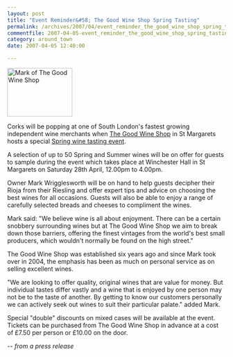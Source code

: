 ```yaml
---
layout: post
title: "Event Reminder&#58; The Good Wine Shop Spring Tasting"
permalink: /archives/2007/04/event_reminder_the_good_wine_shop_spring_tasting.html
commentfile: 2007-04-05-event_reminder_the_good_wine_shop_spring_tasting
category: around_town
date: 2007-04-05 12:40:00

---
```


<img src="/assets/images/2007/mark_good_wine_thumb.jpg" width="150" height="112" alt="Mark of The Good Wine Shop" class="photo right" />

Corks will be popping at one of South London's fastest growing independent wine merchants when [The Good Wine Shop](https://stmargarets.london/directory/wine_aNd_spirits/200511281416) in St Margarets hosts a special [Spring wine tasting event](https://stmargarets.london/event/Exhibition/200704050632).

A selection of up to 50 Spring and Summer wines will be on offer for guests to sample during the event which takes place at Winchester Hall in St Margarets on Saturday 28th April, 12.00pm to 4.00pm.

Owner Mark Wrigglesworth will be on hand to help guests decipher their Rioja from their Riesling and offer expert tips and advice on choosing the best wines for all occasions. Guests will also be able to enjoy a range of carefully selected breads and cheeses to compliment the wines.

Mark said: "We believe wine is all about enjoyment. There can be a certain snobbery surrounding wines but at The Good Wine Shop we aim to break down those barriers, offering the finest vintages from the world's best small producers, which wouldn't normally be found on the high street."

The Good Wine Shop was established six years ago and since Mark took over in 2004, the emphasis has been as much on personal service as on selling excellent wines.

"We are looking to offer quality, original wines that are value for money. But individual tastes differ vastly and a wine that is enjoyed by one person may not be to the taste of another. By getting to know our customers personally we can actively seek out wines to suit their particular palate." added Mark.

Special "double" discounts on mixed cases will be available at the event. Tickets can be purchased from The Good Wine Shop in advance at a cost of £7.50 per person or £10.00 on the door.

-- *from a press release*
